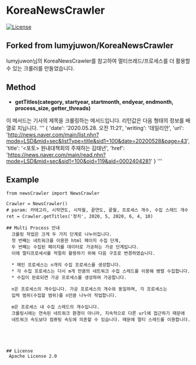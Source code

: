 # KoreaNewsCrawler
[![License](https://img.shields.io/badge/License-Apache%202.0-blue.svg)](https://opensource.org/licenses/Apache-2.0)

## Forked from lumyjuwon/KoreaNewsCrawler
  lumyjuwon님의 KoreaNewsCrawler를 참고하여 멀티쓰레드/프로세스를 더 활용할 수 있는 크롤러를 만들었습니다. 

## Method
  
* **getTitles(category, startyear, startmonth, endyear, endmonth, process_size, getter_threads)**
  
 이 메서드는 기사의 제목을 크롤링하는 메서드입니다.
 리턴값은 다음 형태의 정보를 배열로 지닙니다.
'''
{
  'date': '2020.05.28. 오전 11:21', 
  'writing': '데일리안', 
  'url': 'http://news.naver.com/main/list.nhn?mode=LSD&mid=sec&listType=title&sid1=100&date=20200528&page=43', 
  'title': '<포토> 원내대책회의 주재하는 김태년', 
  'href': 'https://news.naver.com/main/read.nhn?mode=LSD&mid=sec&sid1=100&oid=119&aid=0002404281'
}
'''
  
## Example
```
from newsCrawler import NewsCrawler

Crawler = NewsCrawler()  
# param: 카테고리, 시작연도, 시작월, 끝연도, 끝월, 프로세스 개수, 수집 스레드 개수
ret = Crawler.getTitles('정치', 2020, 5, 2020, 6, 4, 10)

## Multi Process 안내
  크롤링 작업은 크게 두 가지 단계로 나누어집니다.
  첫 번째는 네트워크를 이용한 html 페이지 수집 단계,
  두 번째는 수집된 페이지를 데이터로 가공하는 가공 단계입니다.
  이에 멀티프로세서를 적절히 활용하기 위해 다음 구조로 변경하였습니다.
  
  * 메인 프로세스는 n개의 수집 프로세스를 생성합니다.
  * 각 수집 프로세스는 다시 m개 만큼의 네트워크 수집 스레드를 이용해 병렬 수집합니다.
  * 수집이 완료되면 가공 프로세스를 생성하여 가공합니다.
  
  n은 프로세스의 개수입니다. 가공 프로세스의 개수와 동일하며, 각 프로세스는
  입력 범위(수집할 범위)를 n만큼 나누어 작업합니다.
  
  m은 프로세스 내 수집 스레드의 개수입니다.
  크롤링시에는 연속된 네트워크 환경이 아니라, 지속적으로 다른 url에 접근하기 때문에
  네트워크 속도보다 컴퓨팅 속도에 의존할 수 있습니다. 때문에 멀티 스레드를 이용합니다.


  
  
 
## License
 Apache License 2.0
 
